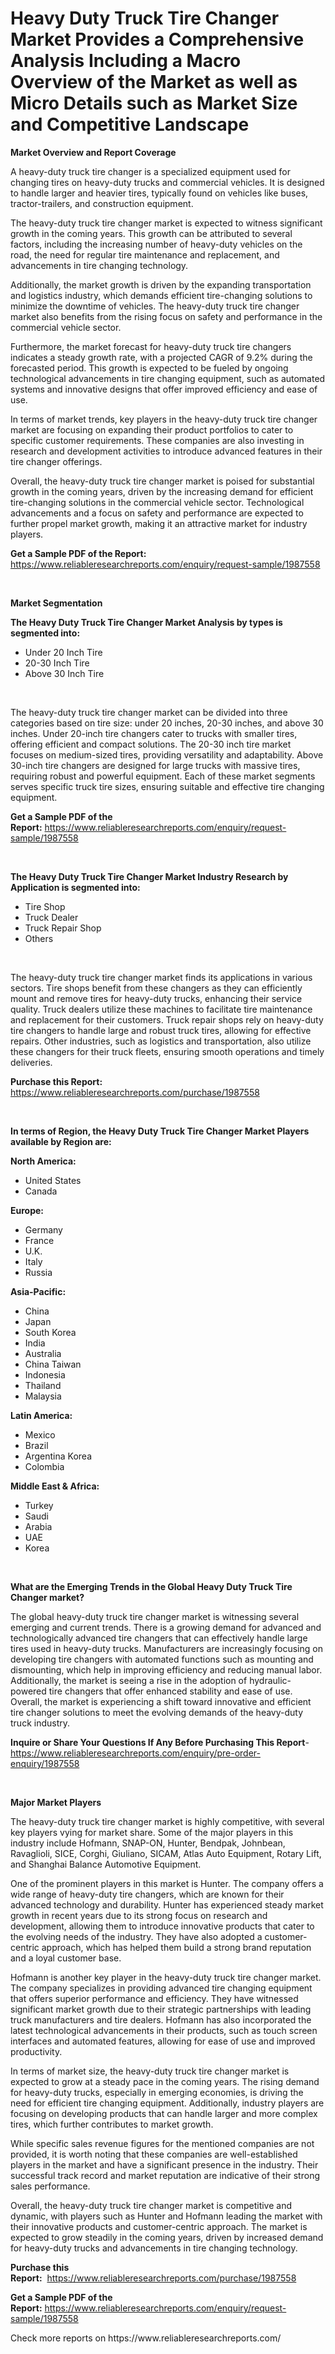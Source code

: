 <p><h1>Heavy Duty Truck Tire Changer Market Provides a Comprehensive Analysis Including a Macro Overview of the Market as well as Micro Details such as Market Size and Competitive Landscape</h1></p><p><strong>Market Overview and Report Coverage</strong></p>
<p><p>A heavy-duty truck tire changer is a specialized equipment used for changing tires on heavy-duty trucks and commercial vehicles. It is designed to handle larger and heavier tires, typically found on vehicles like buses, tractor-trailers, and construction equipment. </p><p>The heavy-duty truck tire changer market is expected to witness significant growth in the coming years. This growth can be attributed to several factors, including the increasing number of heavy-duty vehicles on the road, the need for regular tire maintenance and replacement, and advancements in tire changing technology. </p><p>Additionally, the market growth is driven by the expanding transportation and logistics industry, which demands efficient tire-changing solutions to minimize the downtime of vehicles. The heavy-duty truck tire changer market also benefits from the rising focus on safety and performance in the commercial vehicle sector.</p><p>Furthermore, the market forecast for heavy-duty truck tire changers indicates a steady growth rate, with a projected CAGR of 9.2% during the forecasted period. This growth is expected to be fueled by ongoing technological advancements in tire changing equipment, such as automated systems and innovative designs that offer improved efficiency and ease of use.</p><p>In terms of market trends, key players in the heavy-duty truck tire changer market are focusing on expanding their product portfolios to cater to specific customer requirements. These companies are also investing in research and development activities to introduce advanced features in their tire changer offerings.</p><p>Overall, the heavy-duty truck tire changer market is poised for substantial growth in the coming years, driven by the increasing demand for efficient tire-changing solutions in the commercial vehicle sector. Technological advancements and a focus on safety and performance are expected to further propel market growth, making it an attractive market for industry players.</p></p>
<p><strong>Get a Sample PDF of the Report:</strong> <a href="https://www.reliableresearchreports.com/enquiry/request-sample/1987558">https://www.reliableresearchreports.com/enquiry/request-sample/1987558</a></p>
<p>&nbsp;</p>
<p><strong>Market Segmentation</strong></p>
<p><strong>The Heavy Duty Truck Tire Changer Market Analysis by types is segmented into:</strong></p>
<p><ul><li>Under 20 Inch Tire</li><li>20-30 Inch Tire</li><li>Above 30 Inch Tire</li></ul></p>
<p>&nbsp;</p>
<p><p>The heavy-duty truck tire changer market can be divided into three categories based on tire size: under 20 inches, 20-30 inches, and above 30 inches. Under 20-inch tire changers cater to trucks with smaller tires, offering efficient and compact solutions. The 20-30 inch tire market focuses on medium-sized tires, providing versatility and adaptability. Above 30-inch tire changers are designed for large trucks with massive tires, requiring robust and powerful equipment. Each of these market segments serves specific truck tire sizes, ensuring suitable and effective tire changing equipment.</p></p>
<p><strong>Get a Sample PDF of the Report:</strong>&nbsp;<a href="https://www.reliableresearchreports.com/enquiry/request-sample/1987558">https://www.reliableresearchreports.com/enquiry/request-sample/1987558</a></p>
<p>&nbsp;</p>
<p><strong>The Heavy Duty Truck Tire Changer Market Industry Research by Application is segmented into:</strong></p>
<p><ul><li>Tire Shop</li><li>Truck Dealer</li><li>Truck Repair Shop</li><li>Others</li></ul></p>
<p>&nbsp;</p>
<p><p>The heavy-duty truck tire changer market finds its applications in various sectors. Tire shops benefit from these changers as they can efficiently mount and remove tires for heavy-duty trucks, enhancing their service quality. Truck dealers utilize these machines to facilitate tire maintenance and replacement for their customers. Truck repair shops rely on heavy-duty tire changers to handle large and robust truck tires, allowing for effective repairs. Other industries, such as logistics and transportation, also utilize these changers for their truck fleets, ensuring smooth operations and timely deliveries.</p></p>
<p><strong>Purchase this Report:</strong>&nbsp; <a href="https://www.reliableresearchreports.com/purchase/1987558">https://www.reliableresearchreports.com/purchase/1987558</a></p>
<p>&nbsp;</p>
<p><strong>In terms of Region, the Heavy Duty Truck Tire Changer Market Players available by Region are:</strong></p>
<p>
    <p> <strong> North America: </strong>
        <ul>
            <li>United States</li>
            <li>Canada</li>
        </ul>
        </p> 
    <p> <strong> Europe: </strong>
        <ul>
            <li>Germany</li>
            <li>France</li>
            <li>U.K.</li>
            <li>Italy</li>
            <li>Russia</li>
        </ul>
        </p> 
    <p> <strong> Asia-Pacific: </strong>
        <ul>
            <li>China</li>
            <li>Japan</li>
            <li>South Korea</li>
            <li>India</li>
            <li>Australia</li>
            <li>China Taiwan</li>
            <li>Indonesia</li>
            <li>Thailand</li>
            <li>Malaysia</li>
        </ul>
        </p> 
    <p> <strong> Latin America: </strong>
        <ul>
            <li>Mexico</li>
            <li>Brazil</li>
            <li>Argentina Korea</li>
            <li>Colombia</li>
        </ul>
        </p> 
    <p> <strong> Middle East & Africa: </strong>
        <ul>
            <li>Turkey</li>
            <li>Saudi</li>
            <li>Arabia</li>
            <li>UAE</li>
            <li>Korea</li>
        </ul>
    </p>
    </p>
<p>&nbsp;</p>
<p><strong>What are the Emerging Trends in the Global Heavy Duty Truck Tire Changer market?</strong></p>
<p><p>The global heavy-duty truck tire changer market is witnessing several emerging and current trends. There is a growing demand for advanced and technologically advanced tire changers that can effectively handle large tires used in heavy-duty trucks. Manufacturers are increasingly focusing on developing tire changers with automated functions such as mounting and dismounting, which help in improving efficiency and reducing manual labor. Additionally, the market is seeing a rise in the adoption of hydraulic-powered tire changers that offer enhanced stability and ease of use. Overall, the market is experiencing a shift toward innovative and efficient tire changer solutions to meet the evolving demands of the heavy-duty truck industry.</p></p>
<p><strong>Inquire or Share Your Questions If Any Before Purchasing This Report</strong>- <a href="https://www.reliableresearchreports.com/enquiry/pre-order-enquiry/1987558">https://www.reliableresearchreports.com/enquiry/pre-order-enquiry/1987558</a></p>
<p>&nbsp;</p>
<p><strong>Major Market Players</strong></p>
<p><p>The heavy-duty truck tire changer market is highly competitive, with several key players vying for market share. Some of the major players in this industry include Hofmann, SNAP-ON, Hunter, Bendpak, Johnbean, Ravaglioli, SICE, Corghi, Giuliano, SICAM, Atlas Auto Equipment, Rotary Lift, and Shanghai Balance Automotive Equipment.</p><p>One of the prominent players in this market is Hunter. The company offers a wide range of heavy-duty tire changers, which are known for their advanced technology and durability. Hunter has experienced steady market growth in recent years due to its strong focus on research and development, allowing them to introduce innovative products that cater to the evolving needs of the industry. They have also adopted a customer-centric approach, which has helped them build a strong brand reputation and a loyal customer base.</p><p>Hofmann is another key player in the heavy-duty truck tire changer market. The company specializes in providing advanced tire changing equipment that offers superior performance and efficiency. They have witnessed significant market growth due to their strategic partnerships with leading truck manufacturers and tire dealers. Hofmann has also incorporated the latest technological advancements in their products, such as touch screen interfaces and automated features, allowing for ease of use and improved productivity.</p><p>In terms of market size, the heavy-duty truck tire changer market is expected to grow at a steady pace in the coming years. The rising demand for heavy-duty trucks, especially in emerging economies, is driving the need for efficient tire changing equipment. Additionally, industry players are focusing on developing products that can handle larger and more complex tires, which further contributes to market growth.</p><p>While specific sales revenue figures for the mentioned companies are not provided, it is worth noting that these companies are well-established players in the market and have a significant presence in the industry. Their successful track record and market reputation are indicative of their strong sales performance.</p><p>Overall, the heavy-duty truck tire changer market is competitive and dynamic, with players such as Hunter and Hofmann leading the market with their innovative products and customer-centric approach. The market is expected to grow steadily in the coming years, driven by increased demand for heavy-duty trucks and advancements in tire changing technology.</p></p>
<p><strong>Purchase this Report:</strong>&nbsp;&nbsp;<a href="https://www.reliableresearchreports.com/purchase/1987558">https://www.reliableresearchreports.com/purchase/1987558</a></p>
<p></p>
<p><strong>Get a Sample PDF of the Report:</strong>&nbsp;<a href="https://www.reliableresearchreports.com/enquiry/request-sample/1987558">https://www.reliableresearchreports.com/enquiry/request-sample/1987558</a></p>
<p>Check more reports on https://www.reliableresearchreports.com/</p>